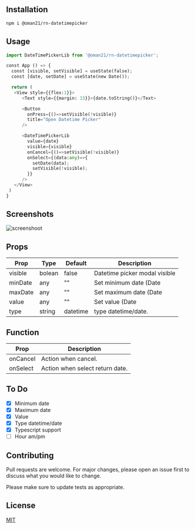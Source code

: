 
## Installation

```bash
npm i @oman21/rn-datetimepicker
```

## Usage

```python
import DateTimePickerLib from '@oman21/rn-datetimepicker';

const App () => {
  const [visible, setVisible] = useState(false);
  const [date, setDate] = useState(new Date());

  return (
   <View style={{flex:1}}>
      <Text style={{margin: 15}}>{date.toString()}</Text>

      <Button
        onPress={()=>setVisible(!visible)}
        title="Open Datetime Picker"
      />

      <DateTimePickerLib
        value={date}
        visible={visible}
        onCancel={()=>setVisible(!visible)}
        onSelect={(data:any)=>{
          setDate(data);
          setVisible(!visible);
        }}
      />
   </View>
 )
}
```

## Screenshots

![screenshoot](https://i.ibb.co/SNVKysZ/ezgif-2-59a9372cd8e9.gif)

## Props

| Prop                    | Type              | Default        | Description                                            |
|-------------------------|-------------------|----------------|--------------------------------------------------------|
| visible                 | bolean            | false          | Datetime picker modal visible                          |
| minDate                 | any               | ""             | Set minimum date (Date||string).                       |
| maxDate                 | any               | ""             | Set maximum date (Date||string).                       |
| value                   | any               | ""             | Set value (Date||string).                              |
| type                    | string            | datetime       | type datetime/date.                                    |

## Function

| Prop                    | Description                                            |
|-------------------------|--------------------------------------------------------|
| onCancel                | Action when cancel.                                    |
| onSelect                | Action when select return date.                        |
                                                                               
## To Do
- [x] Minimum date
- [x] Maximum date
- [x] Value
- [x] Type datetime/date
- [x] Typescript support
- [ ] Hour am/pm

## Contributing
Pull requests are welcome. For major changes, please open an issue first to discuss what you would like to change.

Please make sure to update tests as appropriate.

## License
[MIT](https://choosealicense.com/licenses/mit/)